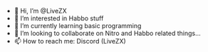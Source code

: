 - 👋 Hi, I’m @LiveZX
- 👀 I’m interested in Habbo stuff
- 🌱 I’m currently learning basic programming
- 💞️ I’m looking to collaborate on Nitro and Habbo related things...
- 📫 How to reach me: Discord (LiveZX)

<!---
LiveZX/LiveZX is a ✨ special ✨ repository because its `README.md` (this file) appears on your GitHub profile.
You can click the Preview link to take a look at your changes.
--->
